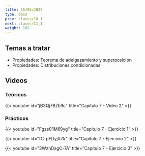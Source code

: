 ```yaml
---
title: 15/05/2024
type: docs
prev: clases/10_1
next: clases/11_1
weight: 102
---
```



## Temas a tratar

* Propiedades: Teorema de adelgazamiento y superposición
* Propiedades: Distribuciones condicionadas

## Videos

### Teóricos

{{< youtube id="jB3Qj7BZb9c" title="Capítulo 7 - Video 2" >}}


### Prácticos

{{< youtube id="FgzsC1M69yg" title="Capítulo 7 - Ejercicio 1" >}}

{{< youtube id="fC-pFDyjX7k" title="Capítulo 7 - Ejercicio 2" >}}

{{< youtube id="3WzhDagC-7A" title="Capítulo 7 - Ejercicio 3" >}}




